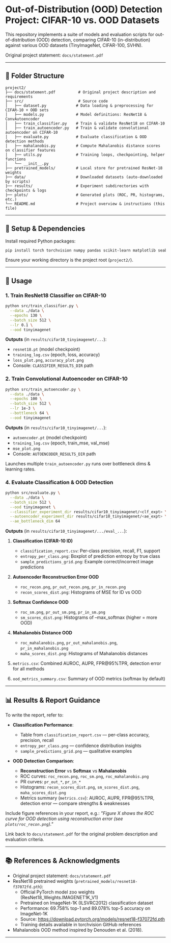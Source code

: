 # Out-of-Distribution (OOD) Detection Project: CIFAR-10 vs. OOD Datasets

This repository implements a suite of models and evaluation scripts for
out-of-distribution (OOD) detection, comparing CIFAR-10 (in-distribution)
against various OOD datasets (TinyImageNet, CIFAR-100, SVHN).

Original project statement: `docs/statement.pdf`

---

## 📂 Folder Structure

```
project2/
├── docs/statement.pdf          # Original project description and requirements
├── src/                        # Source code
│   ├── dataset.py             # Data loading & preprocessing for CIFAR-10 + OOD sets
│   ├── models.py              # Model definitions: ResNet18 & ConvAutoencoder
│   ├── train_classifier.py    # Train & validate ResNet18 on CIFAR-10
│   ├── train_autoencoder.py   # Train & validate convolutional autoencoder on CIFAR-10
│   ├── evaluate.py            # Evaluate classification & OOD detection methods
│   ├── mahalanobis.py         # Compute Mahalanobis distance scores on classifier features
│   ├── utils.py               # Training loops, checkpointing, helper functions
│   └── __init__.py
├── pretrained_models/         # Local store for pretrained ResNet-18 weights
├── data/                      # Downloaded datasets (auto-downloaded by scripts)
├── results/                   # Experiment subdirectories with checkpoints & logs
├── plots/                     # Generated plots (ROC, PR, histograms, etc.)
└── README.md                  # Project overview & instructions (this file)
```

---

## 🔧 Setup & Dependencies

Install required Python packages:

```bash
pip install torch torchvision numpy pandas scikit-learn matplotlib seaborn tqdm
```

Ensure your working directory is the project root (`project2/`).

---

## 🚀 Usage

### 1. Train ResNet18 Classifier on CIFAR-10

```bash
python src/train_classifier.py \
  --data ./data \
  --epochs 130 \
  --batch_size 512 \
  --lr 0.1 \
  --ood tinyimagenet
```

**Outputs** (in `results/cifar10_tinyimagenet/...`):
- `resnet18.pt` (model checkpoint)
- `training_log.csv` (epoch, loss, accuracy)
- `loss_plot.png`, `accuracy_plot.png`
- Console: `CLASSIFIER_RESULTS_DIR` path

### 2. Train Convolutional Autoencoder on CIFAR-10

```bash
python src/train_autoencoder.py \
  --data ./data \
  --epochs 100 \
  --batch_size 512 \
  --lr 1e-3 \
  --bottleneck 64 \
  --ood tinyimagenet
```

**Outputs** (in `results/cifar10_tinyimagenet/...`):
- `autoencoder.pt` (model checkpoint)
- `training_log.csv` (epoch, train_mse, val_mse)
- `mse_plot.png`
- Console: `AUTOENCODER_RESULTS_DIR` path

Launches multiple `train_autoencoder.py` runs over bottleneck dims & learning rates.

### 4. Evaluate Classification & OOD Detection

```bash
python src/evaluate.py \
  --data ./data \
  --batch_size 512 \
  --ood tinyimagenet \
  --classifier_experiment_dir results/cifar10_tinyimagenet/<clf_expt> \
  --autoencoder_experiment_dir results/cifar10_tinyimagenet/<ae_expt> \
  --ae_bottleneck_dim 64
```

**Outputs** (in `results/cifar10_tinyimagenet/.../eval_...`):

1. **Classification (CIFAR-10 ID)**
   - `classification_report.csv`: Per-class precision, recall, F1, support
   - `entropy_per_class.png`: Boxplot of prediction entropy by true class
   - `sample_predictions_grid.png`: Example correct/incorrect image predictions

2. **Autoencoder Reconstruction Error OOD**
   - `roc_recon.png`, `pr_out_recon.png`, `pr_in_recon.png`
   - `recon_scores_dist.png`: Histograms of MSE for ID vs OOD

3. **Softmax Confidence OOD**
   - `roc_sm.png`, `pr_out_sm.png`, `pr_in_sm.png`
   - `sm_scores_dist.png`: Histograms of –max_softmax (higher = more OOD)

4. **Mahalanobis Distance OOD**
   - `roc_mahalanobis.png`, `pr_out_mahalanobis.png`, `pr_in_mahalanobis.png`
   - `maha_scores_dist.png`: Histograms of Mahalanobis distances

5. `metrics.csv`: Combined AUROC, AUPR, FPR@95%TPR, detection error for all methods
6. `ood_metrics_summary.csv`: Summary of OOD metrics (softmax by default)

---

## 📊 Results & Report Guidance

To write the report, refer to:

- **Classification Performance**:
  - Table from `classification_report.csv` — per-class accuracy, precision, recall
  - `entropy_per_class.png` — confidence distribution insights
  - `sample_predictions_grid.png` — qualitative examples

- **OOD Detection Comparison**:
  - **Reconstruction Error** vs **Softmax** vs **Mahalanobis**
  - ROC curves: `roc_recon.png`, `roc_sm.png`, `roc_mahalanobis.png`
  - PR curves: `pr_out_*`, `pr_in_*`
  - Histograms: `recon_scores_dist.png`, `sm_scores_dist.png`, `maha_scores_dist.png`
  - Metrics summary (`metrics.csv`): AUROC, AUPR, FPR@95%TPR, detection error — compare strengths & weaknesses

Include figure references in your report, e.g.: _"Figure X shows the ROC curve for OOD detection using reconstruction error (see `plots/roc_recon.png`)."_

Link back to `docs/statement.pdf` for the original problem description and evaluation criteria.

---

## 📚 References & Acknowledgments

- Original project statement: `docs/statement.pdf`
- ResNet18 pretrained weights (`pretrained_models/resnet18-f37072fd.pth`):
  - Official PyTorch model zoo weights (ResNet18_Weights.IMAGENET1K_V1)
  - Pretrained on ImageNet-1K (ILSVRC2012) classification dataset
  - Performance: 69.758% top-1 and 89.078% top-5 accuracy on ImageNet-1K
  - Source: https://download.pytorch.org/models/resnet18-f37072fd.pth
  - Training details available in torchvision GitHub references
- Mahalanobis OOD method inspired by Denouden et al. (2018).

---